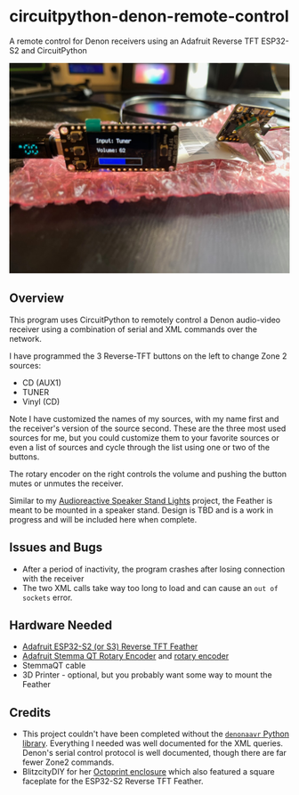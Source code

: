 # circuitpython-denon-remote-control
A remote control for Denon receivers using an Adafruit Reverse TFT ESP32-S2 and CircuitPython

![Adafruit ESP32-S2 Reverse TFT](pics/reverse-tft.jpeg)

## Overview

This program uses CircuitPython to remotely control a Denon audio-video receiver using a combination of serial and XML commands over the network.

I have programmed the 3 Reverse-TFT buttons on the left to change Zone 2 sources:
* CD (AUX1)
* TUNER
* Vinyl (CD)

Note I have customized the names of my sources, with my name first and the receiver's version of the source second.  These are the three most used sources for me, but you could customize them to your favorite sources or even a list of sources and cycle through the list using one or two of the buttons.

The rotary encoder on the right controls the volume and pushing the button mutes or unmutes the receiver.

Similar to my [Audioreactive Speaker Stand Lights](https://github.com/prcutler/speakerstand-lights) project, the Feather is meant to be mounted in a speaker stand.  Design is TBD and is a work in progress and will be included here when complete.

## Issues and Bugs
* After a period of inactivity, the program crashes after losing connection with the receiver
* The two XML calls take way too long to load and can cause an `out of sockets` error.

## Hardware Needed
* [Adafruit ESP32-S2 (or S3) Reverse TFT Feather](https://www.adafruit.com/product/5345)
* [Adafruit Stemma QT Rotary Encoder](https://www.adafruit.com/product/4991) and [rotary encoder](https://www.adafruit.com/product/377)
* StemmaQT cable
* 3D Printer - optional, but you probably want some way to mount the Feather

## Credits

* This project couldn't have been completed without the [`denonaavr` Python library](https://github.com/ol-iver/denonavr).  Everything I needed was well documented for the XML queries. Denon's serial control protocol is well documented, though there are far fewer Zone2 commands.
* BlitzcityDIY for her [Octoprint enclosure](https://www.printables.com/model/392357-circuitpython-octoprint-controller-and-monitor-cas) which also featured a square faceplate for the ESP32-S2 Reverse TFT Feather.
